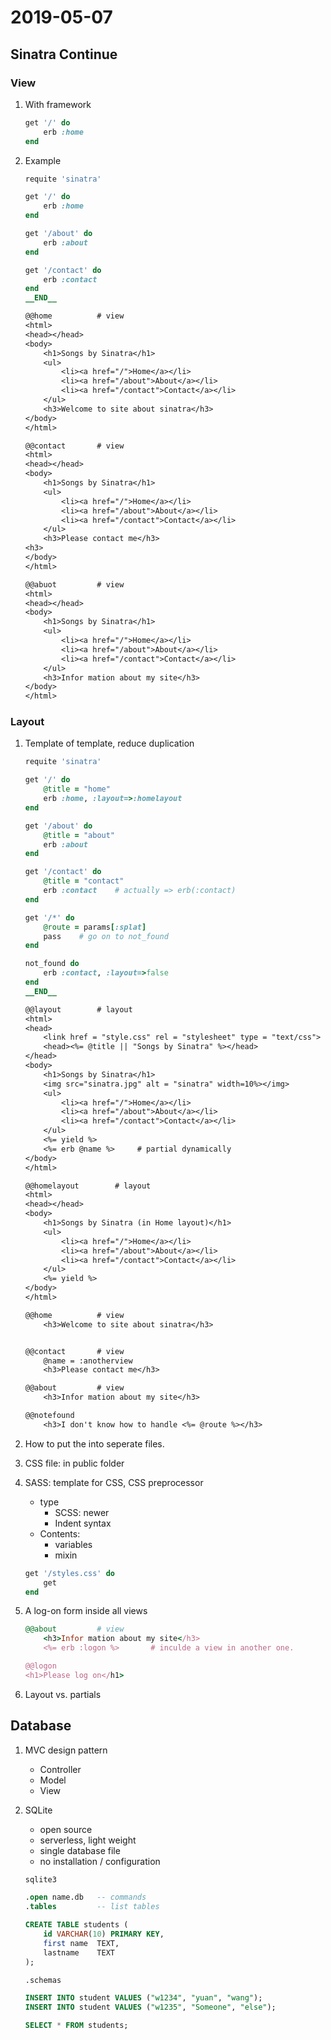 # 2019-05-07

## Sinatra Continue

### View

1. With framework

    ``` rb
    get '/' do
        erb :home
    end
    ```

1. Example

    ``` rb
    requite 'sinatra'

    get '/' do
        erb :home
    end

    get '/about' do
        erb :about
    end

    get '/contact' do
        erb :contact
    end
    __END__

    @@home          # view
    <html>
    <head></head>
    <body>
        <h1>Songs by Sinatra</h1>
        <ul>
            <li><a href="/">Home</a></li>
            <li><a href="/about">About</a></li>
            <li><a href="/contact">Contact</a></li>
        </ul>
        <h3>Welcome to site about sinatra</h3>
    </body>
    </html>

    @@contact       # view
    <html>
    <head></head>
    <body>
        <h1>Songs by Sinatra</h1>
        <ul>
            <li><a href="/">Home</a></li>
            <li><a href="/about">About</a></li>
            <li><a href="/contact">Contact</a></li>
        </ul>
        <h3>Please contact me</h3>
    <h3>
    </body>
    </html>

    @@abuot         # view
    <html>
    <head></head>
    <body>
        <h1>Songs by Sinatra</h1>
        <ul>
            <li><a href="/">Home</a></li>
            <li><a href="/about">About</a></li>
            <li><a href="/contact">Contact</a></li>
        </ul>
        <h3>Infor mation about my site</h3>
    </body>
    </html>
    ```

### Layout

1. Template of template, reduce duplication

    ``` rb
    requite 'sinatra'

    get '/' do
        @title = "home"
        erb :home, :layout=>:homelayout
    end

    get '/about' do
        @title = "about"
        erb :about
    end

    get '/contact' do
        @title = "contact"
        erb :contact    # actually => erb(:contact)
    end

    get '/*' do
        @route = params[:splat]
        pass    # go on to not_found
    end

    not_found do
        erb :contact, :layout=>false
    end
    __END__

    @@layout        # layout
    <html>
    <head>
        <link href = "style.css" rel = "stylesheet" type = "text/css">  # laod css
        <head><%= @title || "Songs by Sinatra" %></head>
    </head>
    <body>
        <h1>Songs by Sinatra</h1>
        <img src="sinatra.jpg" alt = "sinatra" width=10%></img>
        <ul>
            <li><a href="/">Home</a></li>
            <li><a href="/about">About</a></li>
            <li><a href="/contact">Contact</a></li>
        </ul>
        <%= yield %>
        <%= erb @name %>     # partial dynamically
    </body>
    </html>

    @@homelayout        # layout
    <html>
    <head></head>
    <body>
        <h1>Songs by Sinatra (in Home layout)</h1>
        <ul>
            <li><a href="/">Home</a></li>
            <li><a href="/about">About</a></li>
            <li><a href="/contact">Contact</a></li>
        </ul>
        <%= yield %>
    </body>
    </html>

    @@home          # view
        <h3>Welcome to site about sinatra</h3>


    @@contact       # view
        @name = :anotherview
        <h3>Please contact me</h3>

    @@about         # view
        <h3>Infor mation about my site</h3>

    @@notefound
        <h3>I don't know how to handle <%= @route %></h3>
    ```

1. How to put the into seperate files.

1. CSS file: in public folder

1. SASS: template for CSS, CSS preprocessor
    - type
        - SCSS: newer
        - Indent syntax
    - Contents: 
        - variables
        - mixin

    ``` rb
    get '/styles.css' do
        get 
    end
    ```

1. A log-on form inside all views

    ``` rb
    @@about         # view
        <h3>Infor mation about my site</h3>
        <%= erb :logon %>       # inculde a view in another one.

    @@logon
    <h1>Please log on</h1>
    ```

1. Layout vs. partials

## Database

1. MVC design pattern
    - Controller
    - Model
    - View

1. SQLite
    - open source
    - serverless, light weight
    - single database file
    - no installation / configuration

    ``` sql
    sqlite3

    .open name.db   -- commands
    .tables         -- list tables

    CREATE TABLE students (
        id VARCHAR(10) PRIMARY KEY, 
        first name  TEXT, 
        lastname    TEXT
    );

    .schemas

    INSERT INTO student VALUES ("w1234", "yuan", "wang");
    INSERT INTO student VALUES ("w1235", "Someone", "else");

    SELECT * FROM students;
    ```